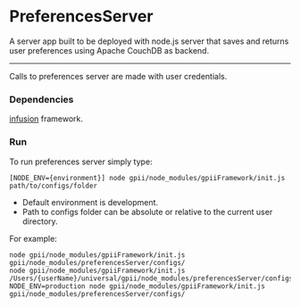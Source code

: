PreferencesServer
===

A server app built to be deployed with node.js server that saves and returns user preferences using Apache CouchDB as backend.

---
Calls to preferences server are made with user credentials.

### Dependencies

[infusion](https://github.com/fluid-project/infusion) framework.

### Run

To run preferences server simply type:

    [NODE_ENV={environment}] node gpii/node_modules/gpiiFramework/init.js path/to/configs/folder

- Default environment is development.
- Path to configs folder can be absolute or relative to the current user directory.

For example:

    node gpii/node_modules/gpiiFramework/init.js gpii/node_modules/preferencesServer/configs/
    node gpii/node_modules/gpiiFramework/init.js /Users/{userName}/universal/gpii/node_modules/preferencesServer/configs/
    NODE_ENV=production node gpii/node_modules/gpiiFramework/init.js gpii/node_modules/preferencesServer/configs/